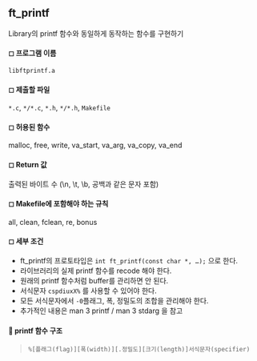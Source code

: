 ## ft_printf
Library의 printf 함수와 동일하게 동작하는 함수를 구현하기

#### ◻ 프로그램 이름
`libftprintf.a`
#### ◻ 제출할 파일
`*.c`, `*/*.c`, `*.h`, `*/*.h`, `Makefile`
#### ◻ 허용된 함수
malloc, free, write, va_start, va_arg, va_copy, va_end
#### ◻ Return 값
출력된 바이트 수 (\n, \t, \b, 공백과 같은 문자 포함)
#### ◻ Makefile에 포함해야 하는 규칙
all, clean, fclean, re, bonus
#### ◻ 세부 조건
- ft_printf의 프로토타입은 `int ft_printf(const char *, …);` 으로 한다.
- 라이브러리의 실제 printf 함수를 recode 해야 한다.
- 원래의 printf 함수처럼 buffer를 관리하면 안 된다.
- 서식문자 `cspdiuxX%` 를 사용할 수 있어야 한다. 
- 모든 서식문자에서 `-0`플래그, 폭, 정밀도의 조합을 관리해야 한다.
- 추가적인 내용은 man 3 printf / man 3 stdarg 을 참고

#### 📌 printf 함수 구조
>`%[플래그(flag)][폭(width)][.정밀도][크기(length)]서식문자(specifier)`
